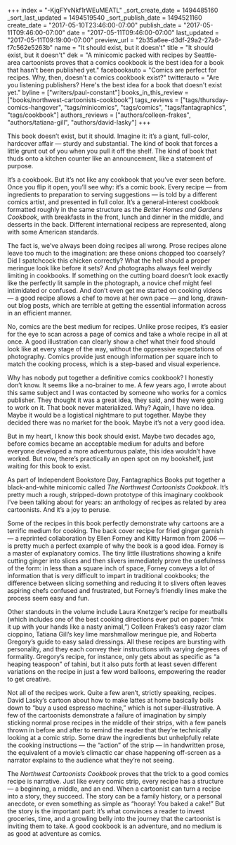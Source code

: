 +++
index = "-KjqFYvNkf1rWEuMEATL"
_sort_create_date = 1494485160
_sort_last_updated = 1494519540
_sort_publish_date = 1494521160
create_date = "2017-05-10T23:46:00-07:00"
publish_date = "2017-05-11T09:46:00-07:00"
date = "2017-05-11T09:46:00-07:00"
last_updated = "2017-05-11T09:19:00-07:00"
preview_url = "2b35a6ee-d3df-29a2-27a6-f7c562e5263b"
name = "It should exist, but it doesn't"
title = "It should exist, but it doesn't"
dek = "A minicomic packed with recipes by Seattle-area cartoonists proves that a comics cookbook is the best idea for a book that hasn't been published yet."
facebookauto = "Comics are perfect for recipes. Why, then, doesn't a comics cookbook exist?"
twitterauto = "Are you listening publishers? Here's the best idea for a book that doesn't exist yet."
byline = ["writers/paul-constant"]
books_in_this_review = ["books/northwest-cartoonists-cookbook"]
tags_reviews = ["tags/thursday-comics-hangover", "tags/minicomics", "tags/comics", "tags/fantagraphics", "tags/cookbook"]
authors_reviews = ["authors/colleen-frakes", "authors/tatiana-gill", "authors/david-lasky"]
+++

This book doesn’t exist, but it should. Imagine it: it’s a giant, full-color, hardcover affair — sturdy and substantial. The kind of book that forces a little grunt out of you when you pull it off the shelf. The kind of book that thuds onto a kitchen counter like an announcement, like a statement of purpose.

It’s a cookbook. But it’s not like any cookbook that you’ve ever seen before. Once you flip it open, you’ll see why: it’s a comic book. Every recipe — from ingredients to preparation to serving suggestions — is told by a different comics artist, and presented in full color. It’s a general-interest cookbook formatted roughly in the same structure as the *Better Homes and Gardens Cookbook*, with breakfasts in the front, lunch and dinner in the middle, and desserts in the back. Different international recipess are represented, along with some American standards. 

The fact is, we’ve always been doing recipes all wrong. Prose recipes alone leave too much to the imagination: are these onions chopped too coarsely? Did I spatchcock this chicken correctly? What the hell should a proper meringue look like before it sets? And photographs always feel weirdly limiting in cookbooks. If something on the cutting board doesn’t look exactly like the perfectly lit sample in the photograph, a novice chef might feel intimidated or confused. And don’t even get me started on cooking videos — a good recipe allows a chef to move at her own pace — and long, drawn-out blog posts, which are terrible at getting the essential information across in an efficient manner.

No, comics are the best medium for recipes. Unlike prose recipes, it’s easier for the eye to scan across a page of comics and take a whole recipe in all at once. A good illustration can clearly show a chef what their food should look like at every stage of the way, without the oppressive expectations of photography. Comics provide just enough information per square inch to match the cooking process, which is a step-based and visual experience.

Why has nobody put together a definitive comics cookbook? I honestly don’t know. It seems like a no-brainer to me. A few years ago, I wrote about this same subject and I was contacted by someone who works for a comics publisher. They thought it was a great idea, they said, and they were going to work on it. That book never materialized. Why? Again, I have no idea. Maybe it would be a logistical nightmare to put together. Maybe they decided there was no market for the book. Maybe it’s not a very good idea.

But in my heart, I know this book should exist. Maybe two decades ago, before comics became an acceptable medium for adults and before everyone developed a more adventurous palate, this idea wouldn’t have worked. But now, there’s practically an open spot on my bookshelf, just waiting for this book to exist.

As part of Independent Bookstore Day, Fantagraphics Books put together a black-and-white minicomic called *The Northwest Cartoonists Cookbook*. It’s pretty much a rough, stripped-down prototype of this imaginary cookbook I’ve been talking about for years: an anthology of recipes as related by area cartoonists. And it’s a joy to peruse.

Some of the recipes in this book perfectly demonstrate why cartoons are a terrific medium for cooking. The back cover recipe for fried ginger garnish — a reprinted collaboration by Ellen Forney and Kitty Harmon from 2006 — is pretty much a perfect example of why the book is a good idea. Forney is a master of explanatory comics. The tiny little illustrations showing a knife cutting ginger into slices and then slivers immediately prove the usefulness of the form: in less than a square inch of space, Forney conveys a lot of information that is very difficult to impart in traditional cookbooks; the difference between slicing something and reducing it to slivers often leaves aspiring chefs confused and frustrated, but Forney’s friendly lines make the process seem easy and fun.

Other standouts in the volume include Laura Knetzger’s recipe for meatballs (which includes one of the best cooking directions ever put on paper: “mix it up with your hands like a nasty animal,”) Colleen Frakes’s easy razor clam cioppino, Tatiana Gill’s key lime marshmallow meringue pie, and Roberta Gregory’s guide to easy salad dressings. All these recipes are bursting with personality, and they each convey their instructions with varying degrees of formality. Gregory’s recipe, for instance, only gets about as specific as “a heaping teaspoon” of tahini, but it also puts forth at least seven different variations on the recipe in just a few word balloons, empowering the reader to get creative.

Not all of the recipes work. Quite a few aren’t, strictly speaking, recipes. David Lasky’s cartoon about how to make lattes at home basically boils down to “buy a used espresso machine,” which is not super-illustrative. A few of the cartoonists demonstrate a failure of imagination by simply sticking normal prose recipes in the middle of their strips, with a few panels thrown in  before and after to remind the reader that they’re technically looking at a comic strip. Some draw the ingredients but unhelpfully relate the cooking instructions — the “action” of the strip — in handwritten prose, the equivalent of a movie’s climactic car chase happening off-screen as a narrator explains to the audience what they’re not seeing.

The *Northwest Cartoonists Cookbook* proves that the trick to a good comics recipe is narrative. Just like every comic strip, every recipe has a structure — a beginning, a middle, and an end. When a cartoonist can turn a recipe into a story, they succeed. The story can be a family history, or a personal anecdote, or even something as simple as “hooray! You baked a cake!” But the story is the important part: it’s what convinces a reader to invest groceries, time, and a growling belly into the journey that the cartoonist is inviting them to take. A good cookbook is an adventure, and no medium is as good at adventure as comics.